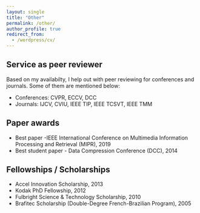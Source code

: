 ```yaml
---
layout: single
title: "Other"
permalink: /other/
author_profile: true
redirect_from:
  - /wordpress/cv/
---
```


## Service as peer reviewer

Based on my availabilty, I help out with peer reviewing for conferences and
journals. Some of them are mentioned below:

* Conferences: CVPR, ECCV, DCC
* Journals: IJCV, CVIU, IEEE TIP, IEEE TCSVT, IEEE TMM

## Paper awards

* Best paper -IEEE International Conference on Multimedia Information Processing and Retrieval (MIPR), 2019
* Best student paper - Data Compression Conference (DCC), 2014

## Fellowships / Scholarships

* Accel Innovation Scholarship, 2013
* Kodak PhD Fellowship, 2012
* Fulbright Science & Technology Scholarship, 2010
* Brafitec Scholarship (Double-Degree French-Brazilian Program), 2005
